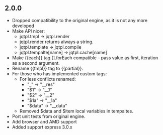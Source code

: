 ## 2.0.0
- Dropped compatibility to the original engine, as it is not any more developed
- Make API nicer:
  - jqtpl.tmpl -> jqtpl.render
  - jqtpl.render returns always a string.
  - jqtpl.template -> jqtpl.compile
  - jqtpl.tempalte[name] -> jqtpl.cache[name]
- Make {{each}} tag [].forEach compatible - pass value as first, iteration as a second argument.
- Rename {{tmpl}} tag to {{partial}}.
- For those who has implemented custom tags:
    - For less conflicts renamed:
        - "_" -> "__res"
        - "$1" -> "__1"
        - "$2" -> "__2"
        - "$1a" -> "__1a"
        - "$data" -> "__data"
    - Removed $data and $item local variables in tempaltes.
- Port unit tests from original engine.
- Add browser and AMD support
- Added support express 3.0.x
